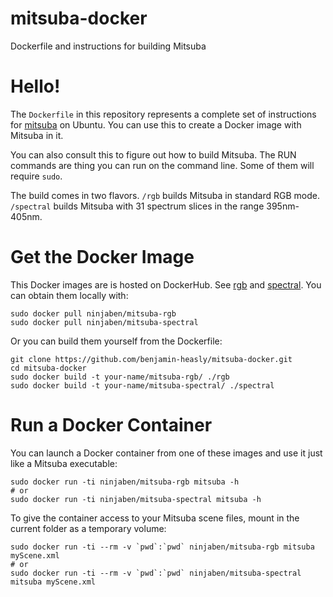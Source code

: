 # mitsuba-docker
Dockerfile and instructions for building Mitsuba

# Hello!

The `Dockerfile` in this repository represents a complete set of instructions for [mitsuba](https://www.mitsuba-renderer.org/) on Ubuntu.  You can use this to create a Docker image with Mitsuba in it.

You can also consult this to figure out how to build Mitsuba.  The RUN commands are thing you can run on the command line.  Some of them will require `sudo`.

The build comes in two flavors.  `/rgb` builds Mitsuba in standard RGB mode.  `/spectral` builds Mitsuba with 31 spectrum slices in the range 395nm-405nm.

# Get the Docker Image

This Docker images are is hosted on DockerHub.  See [rgb](https://hub.docker.com/r/ninjaben/mitsuba-rgb/) and [spectral](https://hub.docker.com/r/ninjaben/mitsuba-spectral/).  You can obtain them locally with:
```
sudo docker pull ninjaben/mitsuba-rgb
sudo docker pull ninjaben/mitsuba-spectral
```

Or you can build them yourself from the Dockerfile:
```
git clone https://github.com/benjamin-heasly/mitsuba-docker.git
cd mitsuba-docker
sudo docker build -t your-name/mitsuba-rgb/ ./rgb
sudo docker build -t your-name/mitsuba-spectral/ ./spectral
```

# Run a Docker Container

You can launch a Docker container from one of these images and use it just like a Mitsuba executable:
```
sudo docker run -ti ninjaben/mitsuba-rgb mitsuba -h
# or
sudo docker run -ti ninjaben/mitsuba-spectral mitsuba -h
```

To give the container access to your Mitsuba scene files, mount in the current folder as a temporary volume:
```
sudo docker run -ti --rm -v `pwd`:`pwd` ninjaben/mitsuba-rgb mitsuba myScene.xml
# or
sudo docker run -ti --rm -v `pwd`:`pwd` ninjaben/mitsuba-spectral mitsuba myScene.xml
```
